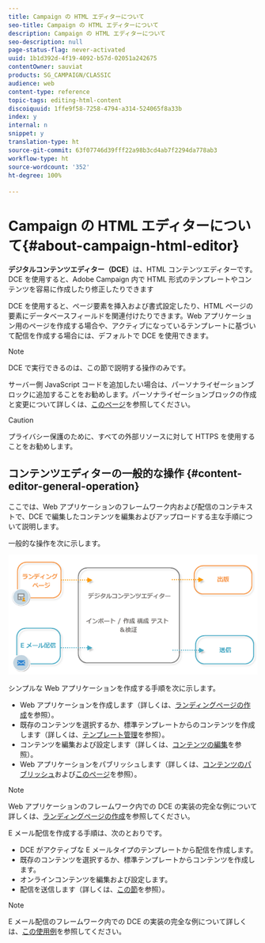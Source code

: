 ```yaml
---
title: Campaign の HTML エディターについて
seo-title: Campaign の HTML エディターについて
description: Campaign の HTML エディターについて
seo-description: null
page-status-flag: never-activated
uuid: 1b1d392d-4f19-4092-b57d-02051a242675
contentOwner: sauviat
products: SG_CAMPAIGN/CLASSIC
audience: web
content-type: reference
topic-tags: editing-html-content
discoiquuid: 1ffe9f58-7258-4794-a314-524065f8a33b
index: y
internal: n
snippet: y
translation-type: ht
source-git-commit: 63f07746d39fff22a98b3cd4ab7f2294da778ab3
workflow-type: ht
source-wordcount: '352'
ht-degree: 100%

---
```



# Campaign の HTML エディターについて{#about-campaign-html-editor}

**デジタルコンテンツエディター（DCE）**&#x200B;は、HTML コンテンツエディターです。DCE を使用すると、Adobe Campaign 内で HTML 形式のテンプレートやコンテンツを容易に作成したり修正したりできます

DCE を使用すると、ページ要素を挿入および書式設定したり、HTML ページの要素にデータベースフィールドを関連付けたりできます。Web アプリケーション用のページを作成する場合や、アクティブになっているテンプレートに基づいて配信を作成する場合には、デフォルトで DCE を使用できます。

>[!NOTE]
>
>DCE で実行できるのは、この節で説明する操作のみです。
>
>サーバー側 JavaScript コードを追加したい場合は、パーソナライゼーションブロックに追加することをお勧めします。パーソナライゼーションブロックの作成と変更について詳しくは、[このページ](../../delivery/using/personalization-blocks.md)を参照してください。

>[!CAUTION]
>
>プライバシー保護のために、すべての外部リソースに対して HTTPS を使用することをお勧めします。

## コンテンツエディターの一般的な操作 {#content-editor-general-operation}

ここでは、Web アプリケーションのフレームワーク内および配信のコンテキストで、DCE で編集したコンテンツを編集およびアップロードする主な手順について説明します。

一般的な操作を次に示します。

![](assets/dce_schema.png)

シンプルな Web アプリケーションを作成する手順を次に示します。

* Web アプリケーションを作成します（詳しくは、[ランディングページの作成](../../web/using/creating-a-landing-page.md)を参照）。
* 既存のコンテンツを選択するか、標準テンプレートからのコンテンツを作成します（詳しくは、[テンプレート管理](../../web/using/template-management.md)を参照）。
* コンテンツを編集および設定します（詳しくは、[コンテンツの編集](../../web/using/editing-content.md)を参照）。
* Web アプリケーションをパブリッシュします（詳しくは、[コンテンツのパブリッシュ](../../web/using/creating-a-landing-page.md#step-3---publishing-content)および[このページ](../../web/using/publishing-a-web-form.md#managing-web-forms-delivery-and-tracking)を参照）。

>[!NOTE]
>
>Web アプリケーションのフレームワーク内での DCE の実装の完全な例について詳しくは、[ランディングページの作成](../../web/using/creating-a-landing-page.md)を参照してください。

E メール配信を作成する手順は、次のとおりです。

* DCE がアクティブな E メールタイプのテンプレートから配信を作成します。
* 既存のコンテンツを選択するか、標準テンプレートからコンテンツを作成します。
* オンラインコンテンツを編集および設定します。
* 配信を送信します（詳しくは、[この節](../../delivery/using/steps-about-delivery-creation-steps.md)を参照）。

>[!NOTE]
>
>E メール配信のフレームワーク内での DCE の実装の完全な例について詳しくは、[この使用例](../../web/using/use-case--creating-an-email-delivery.md)を参照してください。

